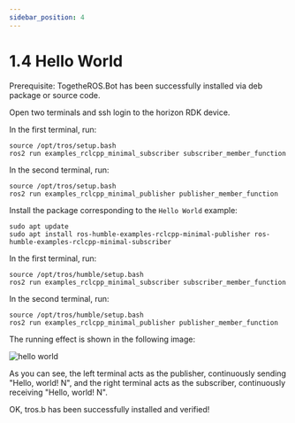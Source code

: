 ```yaml
---
sidebar_position: 4
---
```

# 1.4 Hello World

Prerequisite: TogetheROS.Bot has been successfully installed via deb package or source code.

Open two terminals and ssh login to the horizon RDK device.

<Tabs groupId="tros-distro">
<TabItem value="foxy" label="Foxy">

In the first terminal, run:

```shell
source /opt/tros/setup.bash
ros2 run examples_rclcpp_minimal_subscriber subscriber_member_function
```

In the second terminal, run:

```shell
source /opt/tros/setup.bash
ros2 run examples_rclcpp_minimal_publisher publisher_member_function
```

</TabItem>

<TabItem value="humble" label="Humble">

Install the package corresponding to the `Hello World` example:

```shell
sudo apt update
sudo apt install ros-humble-examples-rclcpp-minimal-publisher ros-humble-examples-rclcpp-minimal-subscriber
```

In the first terminal, run:

```shell
source /opt/tros/humble/setup.bash
ros2 run examples_rclcpp_minimal_subscriber subscriber_member_function
```

In the second terminal, run:

```shell
source /opt/tros/humble/setup.bash
ros2 run examples_rclcpp_minimal_publisher publisher_member_function
```

</TabItem>

</Tabs>

The running effect is shown in the following image:

![hello world](./image/hello_world/hello_world.png "hello world")

As you can see, the left terminal acts as the publisher, continuously sending "Hello, world! N", and the right terminal acts as the subscriber, continuously receiving "Hello, world! N".

OK, tros.b has been successfully installed and verified!